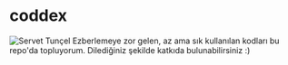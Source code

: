 # coddex
![Servet Tunçel](https://avatars2.githubusercontent.com/u/6598004?v=4&s=460)
Ezberlemeye zor gelen, az ama sık kullanılan kodları bu repo'da topluyorum. Dilediğiniz şekilde katkıda bulunabilirsiniz :)